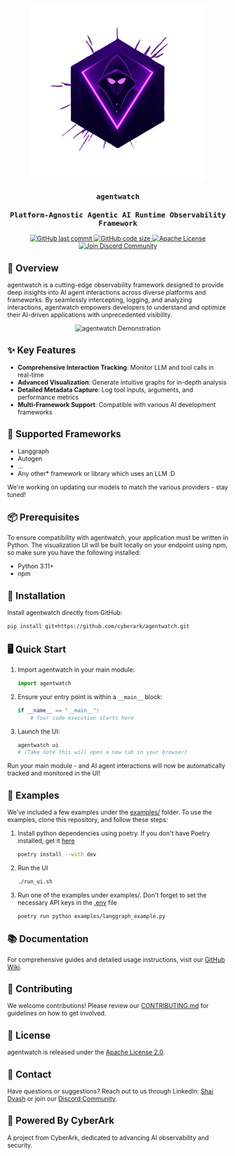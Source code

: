 <p align="center">
    <img src="resources/logo.png" alt="agentwatch - AI Agent Observability Platform" width="400"/>
</p>
<h3 align="center" style="font-family: 'Fira Mono', Monospace;">agentwatch</h3>
<h3 align="center" style="font-family: 'Fira Mono', Monospace;">Platform-Agnostic Agentic AI Runtime Observability Framework</h3>

<p align="center">
    <a href="https://github.com/cyberark/agentwatch/commits/main">
        <img alt="GitHub last commit" src="https://img.shields.io/github/last-commit/cyberark/agentwatch">
    </a>
    <a href="https://github.com/cyberark/agentwatch">
        <img alt="GitHub code size" src="https://img.shields.io/github/languages/code-size/cyberark/agentwatch">
    </a>
    <a href="https://github.com/cyberark/agentwatch/blob/master/LICENSE">
        <img alt="Apache License" src="https://img.shields.io/github/license/cyberark/agentwatch">
    </a>
    <a href="https://discord.gg/Zt297RAK">
        <img alt="Join Discord Community" src="https://img.shields.io/discord/1330486843938177157">
    </a>
</p>

## 🌟 Overview

agentwatch is a cutting-edge observability framework designed to provide deep insights into AI agent interactions across diverse platforms and frameworks. By seamlessly intercepting, logging, and analyzing interactions, agentwatch empowers developers to understand and optimize their AI-driven applications with unprecedented visibility.

<p align="center">
    <img src="resources/agentwatch.gif" alt="agentwatch Demonstration" width="800"/>
</p>

## ✨ Key Features

- **Comprehensive Interaction Tracking**: Monitor LLM and tool calls in real-time
- **Advanced Visualization**: Generate intuitive graphs for in-depth analysis
- **Detailed Metadata Capture**: Log tool inputs, arguments, and performance metrics
- **Multi-Framework Support**: Compatible with various AI development frameworks

## 🚀 Supported Frameworks

- Langgraph
- Autogen
- ...
- Any other* framework or library which uses an LLM :D

We're working on updating our models to match the various providers - stay tuned!

## 📦 Prerequisites
To ensure compatibility with agentwatch, your application must be written in Python. The visualization UI will be built locally on your endpoint using npm,
so make sure you have the following installed:

- Python 3.11+
- npm

## 🔧 Installation

Install agentwatch directly from GitHub:

```bash
pip install git+https://github.com/cyberark/agentwatch.git
```

## 🖥️ Quick Start

1. Import agentwatch in your main module:
   ```python
   import agentwatch
   ```

2. Ensure your entry point is within a `__main__` block:
   ```python
   if __name__ == "__main__":
       # Your code execution starts here
   ```

3. Launch the UI:
   ```bash
   agentwatch ui
   # (Take note this will open a new tab in your browser)
   ```

Run your main module - and AI agent interactions will now be automatically tracked and monitored in the UI!

## 📌 Examples
We've included a few examples under the [examples/](https://github.com/cyberark/agentwatch/tree/main/examples) folder.
To use the examples, clone this repository, and follow these steps:

1. Install python dependencies using poetry. If you don't have Poetry installed, get it [here](https://python-poetry.org/)
   ```bash
   poetry install --with dev
   ```

2. Run the UI
   ```bash
   ./run_ui.sh
   ```

3. Run one of the examples under examples/. Don't forget to set the necessary API keys in the [.env](https://pypi.org/project/python-dotenv/) file
   ```bash
   poetry run python examples/langgraph_example.py
   ```

## 📚 Documentation

For comprehensive guides and detailed usage instructions, visit our [GitHub Wiki](https://github.com/cyberark/agentwatch/wiki).

## 🤝 Contributing

We welcome contributions! Please review our [CONTRIBUTING.md](https://github.com/cyberark/agentwatch/blob/main/CONTRIBUTING.md) for guidelines on how to get involved.

## 📄 License

agentwatch is released under the [Apache License 2.0](https://www.apache.org/licenses/LICENSE-2.0).

## 📧 Contact

Have questions or suggestions? Reach out to us through LinkedIn: [Shai Dvash](https://www.linkedin.com/in/shaidv/) or join our [Discord Community](https://discord.gg/Zt297RAK).

## 🌈 Powered By CyberArk

A project from CyberArk, dedicated to advancing AI observability and security.
